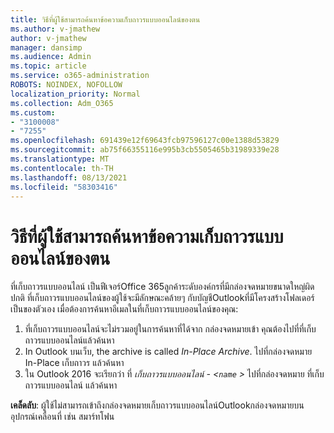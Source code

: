 ```yaml
---
title: วิธีที่ผู้ใช้สามารถค้นหาข้อความเก็บถาวรแบบออนไลน์ของตน
ms.author: v-jmathew
author: v-jmathew
manager: dansimp
ms.audience: Admin
ms.topic: article
ms.service: o365-administration
ROBOTS: NOINDEX, NOFOLLOW
localization_priority: Normal
ms.collection: Adm_O365
ms.custom:
- "3100008"
- "7255"
ms.openlocfilehash: 691439e12f69643fcb97596127c00e1388d53829
ms.sourcegitcommit: ab75f66355116e995b3cb5505465b31989339e28
ms.translationtype: MT
ms.contentlocale: th-TH
ms.lasthandoff: 08/13/2021
ms.locfileid: "58303416"
---
```

# <a name="how-users-can-search-their-online-archive-for-messages"></a>วิธีที่ผู้ใช้สามารถค้นหาข้อความเก็บถาวรแบบออนไลน์ของตน

ที่เก็บถาวรแบบออนไลน์ เป็นฟีเจอร์Office 365ลูกค้าระดับองค์กรที่มีกล่องจดหมายขนาดใหญ่ผิดปกติ ที่เก็บถาวรแบบออนไลน์ของผู้ใช้จะมีลักษณะคล้ายๆ กับบัญชีOutlookที่มีโครงสร้างโฟลเดอร์เป็นของตัวเอง เมื่อต้องการค้นหาอีเมลในที่เก็บถาวรแบบออนไลน์ของคุณ:

1. ที่เก็บถาวรแบบออนไลน์จะไม่รวมอยู่ในการค้นหาที่ได้จาก กล่องจดหมายเข้า คุณต้องไปที่ที่เก็บถาวรแบบออนไลน์แล้วค้นหา
2. In Outlook บนเว็บ, the archive is called *In-Place Archive*. ไปที่กล่องจดหมาย In-Place เก็บถาวร แล้วค้นหา
3. ใน Outlook 2016 จะเรียกว่า ที่ *เก็บถาวรแบบออนไลน์ - <`name` >* ไปที่กล่องจดหมาย ที่เก็บถาวรแบบออนไลน์ แล้วค้นหา

**เคล็ดลับ**: ผู้ใช้ไม่สามารถเข้าถึงกล่องจดหมายเก็บถาวรแบบออนไลน์Outlookกล่องจดหมายบนอุปกรณ์เคลื่อนที่ เช่น สมาร์ทโฟน
